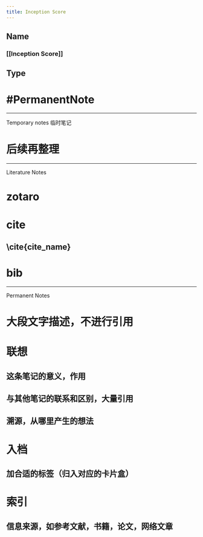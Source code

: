 ```yaml
---
title: Inception Score
---
```


## Name
### [[Inception Score]]
## Type
# #PermanentNote
---
Temporary notes 临时笔记
# 后续再整理
---
Literature Notes
# zotaro
# cite
## \\cite{cite_name}
# bib
---
Permanent Notes
# 大段文字描述，不进行引用
# 联想
## 这条笔记的意义，作用
## 与其他笔记的联系和区别，大量引用
## 溯源，从哪里产生的想法
# 入档
## 加合适的标签（归入对应的卡片盒）
# 索引
## 信息来源，如参考文献，书籍，论文，网络文章
##
